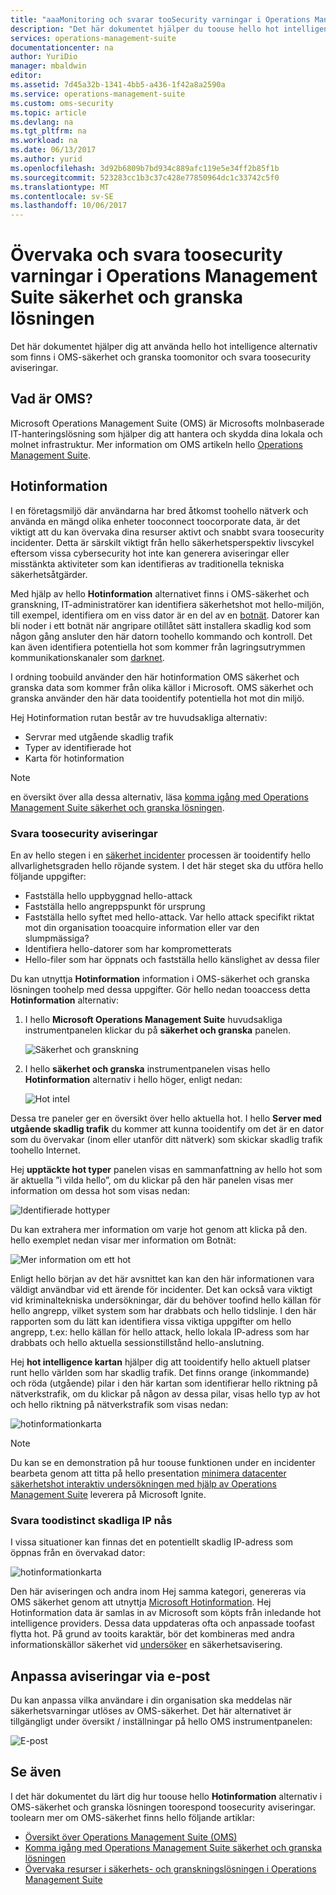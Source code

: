 ```yaml
---
title: "aaaMonitoring och svarar tooSecurity varningar i Operations Management Suite säkerhet och granska lösningen | Microsoft Docs"
description: "Det här dokumentet hjälper du toouse hello hot intelligence alternativ som finns i OMS-säkerhet och granska toomonitor och svara toosecurity aviseringar."
services: operations-management-suite
documentationcenter: na
author: YuriDio
manager: mbaldwin
editor: 
ms.assetid: 7d45a32b-1341-4bb5-a436-1f42a8a2590a
ms.service: operations-management-suite
ms.custom: oms-security
ms.topic: article
ms.devlang: na
ms.tgt_pltfrm: na
ms.workload: na
ms.date: 06/13/2017
ms.author: yurid
ms.openlocfilehash: 3d92b6809b7bd934c889afc119e5e34ff2b85f1b
ms.sourcegitcommit: 523283cc1b3c37c428e77850964dc1c33742c5f0
ms.translationtype: MT
ms.contentlocale: sv-SE
ms.lasthandoff: 10/06/2017
---
```

# <a name="monitoring-and-responding-toosecurity-alerts-in-operations-management-suite-security-and-audit-solution"></a>Övervaka och svara toosecurity varningar i Operations Management Suite säkerhet och granska lösningen
Det här dokumentet hjälper dig att använda hello hot intelligence alternativ som finns i OMS-säkerhet och granska toomonitor och svara toosecurity aviseringar.

## <a name="what-is-oms"></a>Vad är OMS?
Microsoft Operations Management Suite (OMS) är Microsofts molnbaserade IT-hanteringslösning som hjälper dig att hantera och skydda dina lokala och molnet infrastruktur. Mer information om OMS artikeln hello [Operations Management Suite](https://technet.microsoft.com/library/mt484091.aspx).

## <a name="threat-intelligence"></a>Hotinformation
I en företagsmiljö där användarna har bred åtkomst toohello nätverk och använda en mängd olika enheter tooconnect toocorporate data, är det viktigt att du kan övervaka dina resurser aktivt och snabbt svara toosecurity incidenter. Detta är särskilt viktigt från hello säkerhetsperspektiv livscykel eftersom vissa cybersecurity hot inte kan generera aviseringar eller misstänkta aktiviteter som kan identifieras av traditionella tekniska säkerhetsåtgärder. 

Med hjälp av hello **Hotinformation** alternativet finns i OMS-säkerhet och granskning, IT-administratörer kan identifiera säkerhetshot mot hello-miljön, till exempel, identifiera om en viss dator är en del av en [ botnät](https://www.microsoft.com/security/sir/story/default.aspx#!botnetsection). Datorer kan bli noder i ett botnät när angripare otillåtet sätt installera skadlig kod som någon gång ansluter den här datorn toohello kommando och kontroll. Det kan även identifiera potentiella hot som kommer från lagringsutrymmen kommunikationskanaler som [darknet](https://www.microsoft.com/security/sir/story/default.aspx#!botnetsection_honeypots_darkents). 

I ordning toobuild använder den här hotinformation OMS säkerhet och granska data som kommer från olika källor i Microsoft. OMS säkerhet och granska använder den här data tooidentify potentiella hot mot din miljö.

Hej Hotinformation rutan består av tre huvudsakliga alternativ:

* Servrar med utgående skadlig trafik
* Typer av identifierade hot
* Karta för hotinformation

> [!NOTE]
> en översikt över alla dessa alternativ, läsa [komma igång med Operations Management Suite säkerhet och granska lösningen](oms-security-getting-started.md).
> 
> 

### <a name="responding-toosecurity-alerts"></a>Svara toosecurity aviseringar
En av hello stegen i en [säkerhet incidenter](https://technet.microsoft.com/library/cc512623.aspx) processen är tooidentify hello allvarlighetsgraden hello röjande system. I det här steget ska du utföra hello följande uppgifter:

* Fastställa hello uppbyggnad hello-attack
* Fastställa hello angreppspunkt för ursprung
* Fastställa hello syftet med hello-attack. Var hello attack specifikt riktat mot din organisation tooacquire information eller var den slumpmässiga?
* Identifiera hello-datorer som har komprometterats
* Hello-filer som har öppnats och fastställa hello känslighet av dessa filer

Du kan utnyttja **Hotinformation** information i OMS-säkerhet och granska lösningen toohelp med dessa uppgifter. Gör hello nedan tooaccess detta **Hotinformation** alternativ:

1. I hello **Microsoft Operations Management Suite** huvudsakliga instrumentpanelen klickar du på **säkerhet och granska** panelen.
   
    ![Säkerhet och granskning](./media/oms-security-responding-alerts/oms-security-responding-alerts-fig1.png)
2. I hello **säkerhet och granska** instrumentpanelen visas hello **Hotinformation** alternativ i hello höger, enligt nedan:
   
    ![Hot intel](./media/oms-security-responding-alerts/oms-security-responding-alerts-fig2-ga.png)

Dessa tre paneler ger en översikt över hello aktuella hot. I hello **Server med utgående skadlig trafik** du kommer att kunna tooidentify om det är en dator som du övervakar (inom eller utanför ditt nätverk) som skickar skadlig trafik toohello Internet. 

Hej **upptäckte hot typer** panelen visas en sammanfattning av hello hot som är aktuella ”i vilda hello”, om du klickar på den här panelen visas mer information om dessa hot som visas nedan:

![Identifierade hottyper](./media/oms-security-responding-alerts/oms-security-responding-alerts-fig3.png)

Du kan extrahera mer information om varje hot genom att klicka på den. hello exemplet nedan visar mer information om Botnät:

![Mer information om ett hot](./media/oms-security-responding-alerts/oms-security-responding-alerts-fig4.png)

Enligt hello början av det här avsnittet kan kan den här informationen vara väldigt användbar vid ett ärende för incidenter. Det kan också vara viktigt vid kriminaltekniska undersökningar, där du behöver toofind hello källan för hello angrepp, vilket system som har drabbats och hello tidslinje. I den här rapporten som du lätt kan identifiera vissa viktiga uppgifter om hello angrepp, t.ex: hello källan för hello attack, hello lokala IP-adress som har drabbats och hello aktuella sessionstillstånd hello-anslutning. 

Hej **hot intelligence kartan** hjälper dig att tooidentify hello aktuell platser runt hello världen som har skadlig trafik. Det finns orange (inkommande) och röda (utgående) pilar i den här kartan som identifierar hello riktning på nätverkstrafik, om du klickar på någon av dessa pilar, visas hello typ av hot och hello riktning på nätverkstrafik som visas nedan:

![hotinformationkarta](./media/oms-security-responding-alerts/oms-security-responding-alerts-fig5.png)

> [!NOTE]
> Du kan se en demonstration på hur toouse funktionen under en incidenter bearbeta genom att titta på hello presentation [minimera datacenter säkerhetshot interaktiv undersökningen med hjälp av Operations Management Suite](https://myignite.microsoft.com/videos/5000) leverera på Microsoft Ignite.
> 

### <a name="responding-toodistinct-malicious-ip-accessed"></a>Svara toodistinct skadliga IP nås
I vissa situationer kan finnas det en potentiellt skadlig IP-adress som öppnas från en övervakad dator:

![hotinformationkarta](./media/oms-security-responding-alerts/oms-security-responding-alerts-fig6.png)

Den här aviseringen och andra inom Hej samma kategori, genereras via OMS säkerhet genom att utnyttja [Microsoft Hotinformation](https://youtu.be/O4WtxgUrDc8). Hej Hotinformation data är samlas in av Microsoft som köpts från inledande hot intelligence providers. Dessa data uppdateras ofta och anpassade toofast flytta hot. På grund av tooits karaktär, bör det kombineras med andra informationskällor säkerhet vid [undersöker](https://blogs.technet.microsoft.com/msoms/2016/12/08/investigating-suspicious-activity-in-a-hybrid-cloud-with-oms-security/) en säkerhetsavisering. 

## <a name="customize-alerts-received-via-e-mail"></a>Anpassa aviseringar via e-post

Du kan anpassa vilka användare i din organisation ska meddelas när säkerhetsvarningar utlöses av OMS-säkerhet. Det här alternativet är tillgängligt under översikt / inställningar på hello OMS instrumentpanelen:

![E-post](./media/oms-security-responding-alerts/oms-security-responding-alerts-fig7.png)

## <a name="see-also"></a>Se även
I det här dokumentet du lärt dig hur toouse hello **Hotinformation** alternativ i OMS-säkerhet och granska lösningen toorespond toosecurity aviseringar. toolearn mer om OMS-säkerhet finns hello följande artiklar:

* [Översikt över Operations Management Suite (OMS)](operations-management-suite-overview.md)
* [Komma igång med Operations Management Suite säkerhet och granska lösningen](oms-security-getting-started.md)
* [Övervaka resurser i säkerhets- och granskningslösningen i Operations Management Suite](oms-security-monitoring-resources.md)

